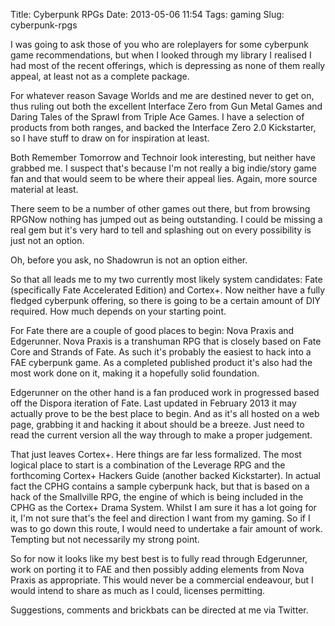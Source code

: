 Title: Cyberpunk RPGs
Date: 2013-05-06 11:54
Tags: gaming
Slug: cyberpunk-rpgs

I was going to ask those of you who are roleplayers for some cyberpunk game recommendations, but when I looked through my library I realised I had most of the recent offerings, which is depressing as none of them really appeal, at least not as a complete package.

For whatever reason Savage Worlds and me are destined never to get on, thus ruling out both the excellent Interface Zero from Gun Metal Games and Daring Tales of the Sprawl from Triple Ace Games. I have a selection of products from both ranges, and backed the Interface Zero 2.0 Kickstarter, so I have stuff to draw on for inspiration at least.

Both Remember Tomorrow and Technoir look interesting, but neither have grabbed me. I suspect that's because I'm not really a big indie/story game fan and that would seem to be where their appeal lies. Again, more source material at least.

There seem to be a number of other games out there, but from browsing RPGNow nothing has jumped out as being outstanding. I could be missing a real gem but it's very hard to tell and splashing out on every possibility is just not an option.

Oh, before you ask, no Shadowrun is not an option either.

So that all leads me to my two currently most likely system candidates: Fate (specifically Fate Accelerated Edition) and Cortex+. Now neither have a fully fledged cyberpunk offering, so there is going to be a certain amount of DIY required. How much depends on your starting point.

For Fate there are a couple of good places to begin: Nova Praxis and Edgerunner. Nova Praxis is a transhuman RPG that is closely based on Fate Core and Strands of Fate. As such it's probably the easiest to hack into a FAE cyberpunk game. As a completed published product it's also had the most work done on it, making it a hopefully solid foundation.

Edgerunner on the other hand is a fan produced work in progressed based off the Dispora iteration of Fate. Last updated in February 2013 it may actually prove to be the best place to begin. And as it's all hosted on a web page, grabbing it and hacking it about should be a breeze. Just need to read the current version all the way through to make a proper judgement.

That just leaves Cortex+. Here things are far less formalized. The most logical place to start is a combination of the Leverage RPG and the forthcoming Cortex+ Hackers Guide (another backed Kickstarter). In actual fact the CPHG contains a sample cyberpunk hack, but that is based on a hack of the Smallville RPG, the engine of which is being included in the CPHG as the Cortex+ Drama System. Whilst I am sure it has a lot going for it, I'm not sure that's the feel and direction I want from my gaming. So if I was to go down this route, I would need to undertake a fair amount of work. Tempting but not necessarily my strong point.

So for now it looks like my best best is to fully read through Edgerunner, work on porting it to FAE and then possibly adding elements from Nova Praxis as appropriate. This would never be a commercial endeavour, but I would intend to share as much as I could, licenses permitting.

Suggestions, comments and brickbats can be directed at me via Twitter.
